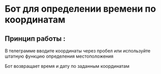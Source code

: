 # Бот для определении времени по координатам


## Принцип работы :
В телеграмме вводите координаты через пробел или используйте 
штатную функцию определения местоположения 

Бот возвращает время и дату по заданным координатам